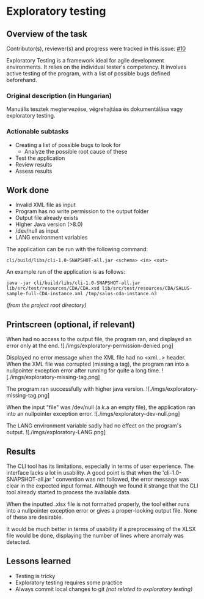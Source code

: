 # Exploratory testing

## Overview of the task

Contributor(s), reviewer(s) and progress were tracked in this issue:
[#10](https://github.com/BME-MIT-IET/iet-hf2021-v-dqw4w9wgxcq/issues/10)

Exploratory Testing is a framework ideal for agile development environments. It relies on the individual tester's
competency. It involves active testing of the program, with a list of possible bugs defined beforehand.

### Original description (in Hungarian)
Manuális tesztek megtervezése, végrehajtása és dokumentálása vagy exploratory
testing.

### Actionable subtasks
- Creating a list of possible bugs to look for 
    - Analyze the possible root cause of these
- Test the application
- Review results
- Assess results

## Work done
- Invalid XML file as input
- Program has no write permission to the output folder
- Output file already exists
- Higher Java version (>8.0)
- /dev/null as input
- LANG environment variables

The application can be run with the following command:
```
cli/build/libs/cli-1.0-SNAPSHOT-all.jar <schema> <in> <out>
```

An example run of the application is as follows:
```
java -jar cli/build/libs/cli-1.0-SNAPSHOT-all.jar lib/src/test/resources/CDA/CDA.xsd lib/src/test/resources/CDA/SALUS-sample-full-CDA-instance.xml /tmp/salus-cda-instance.n3
```
*(from the project root directory)*


## Printscreen (optional, if relevant)
When had no access to the output file, the program ran, and displayed an error only at the end.
![./imgs/exploratory-permission-denied.png]

Displayed no error message when the XML file had no <xml...> header.
When the XML file was corrupted (missing a tag), the program ran into a nullpointer exception error after running for quite a long time.
![./imgs/exploratory-missing-tag.png]

The program ran successfully with higher java version.
![./imgs/exploratory-missing-tag.png]

When the input "file" was /dev/null (a.k.a an empty file), the application ran into an nullpointer exception error.
![./imgs/exploratory-dev-null.png]

The LANG environment variable sadly had no effect on the program's output.
![./imgs/exploratory-LANG.png]

## Results
The CLI tool has its limitations, especially in terms of user experience. The interface lacks a lot in usability.
A good point is that when the 'cli-1.0-SNAPSHOT-all.jar <schema> <in> <out>' convention was not followed, the error message 
was clear in the expected input format. Although we found it strange that the CLI tool already started to process the available data.

When the inputted .xlsx file is not formatted properly, the tool either runs into a nullpointer exception error or gives a proper-looking output file.
None of these are desirable. 

It would be much better in terms of usability if a preprocessing of the XLSX file would be done, displaying the number of lines
where anomaly was detected.


## Lessons learned
- Testing is tricky
- Exploratory testing requires some practice
- Always commit local changes to git *(not related to exploratory testing)*

